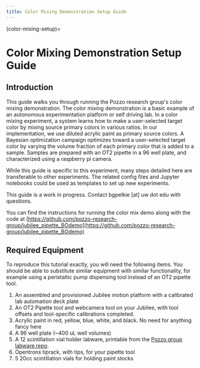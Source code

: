 ```yaml
---
title: Color Mixing Demonstration Setup Guide
---
```


(color-mixing-setup)=
# Color Mixing Demonstration Setup Guide

## Introduction

This guide walks you through running the Pozzo research group's color mixing demonstration. The color mixing demonstration is a basic example of an autonomous experimentation platform or self driving lab. In a color mixing experiment, a system learns how to make a user-selected target color by mixing source primary colors in various ratios. In our implementation, we use diluted acrylic paint as primary source colors. A Bayesian optimization campaign optimizes toward a user-selected target color by varying the volume fraction of each primary color that is added to a sample. Samples are prepared with an OT2 pipette in a 96 well plate, and characterized using a raspberry pi camera.

While this guide is specific to this experiment, many steps detailed here are transferable to other experiments. The related config files and Jupyter notebooks could be used as templates to set up new experiments.

This guide is a work in progress. Contact bgpelkie [at] uw dot edu with questions.

You can find the instructions for running the color mix demo along with the code at [https://github.com/pozzo-research-group/jubilee_pipette_BOdemo](https://github.com/pozzo-research-group/jubilee_pipette_BOdemo)

## Required Equipment

To reproduce this tutorial exactly, you will need the following items. You should be able to substitute similar equipment with similar functionality, for example using a peristaltic pump dispensing tool instead of an OT2 pipette tool.

1. An assembled and provisioned Jubilee motion platform with a calibrated lab automation deck plate
2. An OT2 Pipette tool and webcamera tool on your Jubilee, with tool offsets and tool-specific calibrations completed.
3. Acrylic paint in red, yellow, blue, white, and black. No need for anything fancy here
4. A 96 well plate (~400 uL well volumes)
5. A 12 scintillation vial holder labware, printable from the [Pozzo group labware repo](https://github.com/pozzo-research-group/Automation-Hardware/tree/master/Vial%20Holders/20mlscintillation_12_wellplate_18000ul).
6. Opentrons tiprack, with tips, for your pipette tool
7. 5 20cc scintillation vials for holding paint stocks
